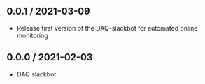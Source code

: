 0.0.1 / 2021-03-09
--------------------
- Release first version of the DAQ-slackbot for automated online monitoring

0.0.0 / 2021-02-03
--------------------
- DAQ slackbot

